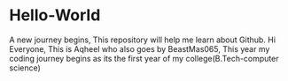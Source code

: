 # Hello-World
A new journey begins, This repository will help me learn about Github.
Hi Everyone, This is Aqheel who also goes by BeastMas065, This year my coding journey begins as its the first year of my college(B.Tech-computer science)
